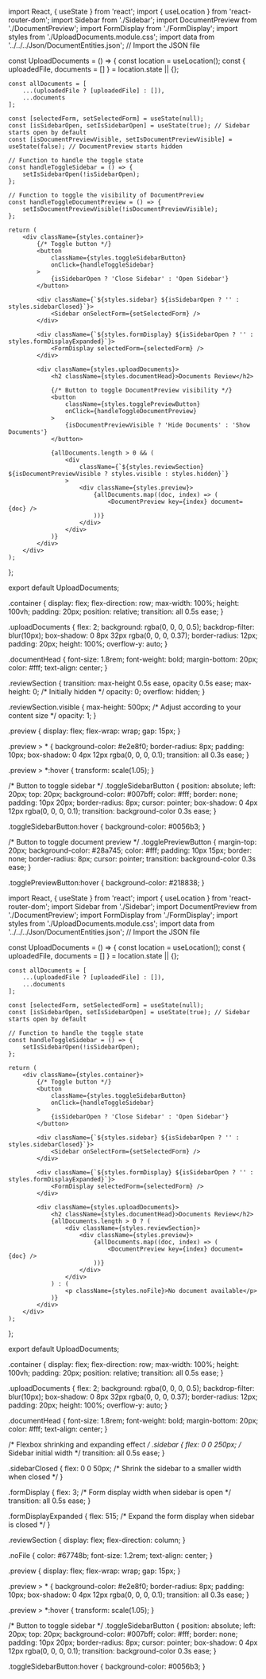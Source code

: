 import React, { useState } from 'react';
import { useLocation } from 'react-router-dom';
import Sidebar from './Sidebar';
import DocumentPreview from './DocumentPreview';
import FormDisplay from './FormDisplay';
import styles from './UploadDocuments.module.css';
import data from '../../../Json/DocumentEntities.json'; // Import the JSON file

const UploadDocuments = () => {
    const location = useLocation();
    const { uploadedFile, documents = [] } = location.state || {};

    const allDocuments = [
        ...(uploadedFile ? [uploadedFile] : []),
        ...documents
    ];

    const [selectedForm, setSelectedForm] = useState(null);
    const [isSidebarOpen, setIsSidebarOpen] = useState(true); // Sidebar starts open by default
    const [isDocumentPreviewVisible, setIsDocumentPreviewVisible] = useState(false); // DocumentPreview starts hidden

    // Function to handle the toggle state
    const handleToggleSidebar = () => {
        setIsSidebarOpen(!isSidebarOpen);
    };

    // Function to toggle the visibility of DocumentPreview
    const handleToggleDocumentPreview = () => {
        setIsDocumentPreviewVisible(!isDocumentPreviewVisible);
    };

    return (
        <div className={styles.container}>
            {/* Toggle button */}
            <button 
                className={styles.toggleSidebarButton} 
                onClick={handleToggleSidebar}
            >
                {isSidebarOpen ? 'Close Sidebar' : 'Open Sidebar'}
            </button>

            <div className={`${styles.sidebar} ${isSidebarOpen ? '' : styles.sidebarClosed}`}>
                <Sidebar onSelectForm={setSelectedForm} />
            </div>

            <div className={`${styles.formDisplay} ${isSidebarOpen ? '' : styles.formDisplayExpanded}`}>
                <FormDisplay selectedForm={selectedForm} />
            </div>

            <div className={styles.uploadDocuments}>
                <h2 className={styles.documentHead}>Documents Review</h2>
                
                {/* Button to toggle DocumentPreview visibility */}
                <button 
                    className={styles.togglePreviewButton} 
                    onClick={handleToggleDocumentPreview}
                >
                    {isDocumentPreviewVisible ? 'Hide Documents' : 'Show Documents'}
                </button>

                {allDocuments.length > 0 && (
                    <div 
                        className={`${styles.reviewSection} ${isDocumentPreviewVisible ? styles.visible : styles.hidden}`}
                    >
                        <div className={styles.preview}>
                            {allDocuments.map((doc, index) => (
                                <DocumentPreview key={index} document={doc} />
                            ))}
                        </div>
                    </div>
                )}
            </div>
        </div>
    );
};

export default UploadDocuments;



.container {
  display: flex;
  flex-direction: row;
  max-width: 100%;
  height: 100vh;
  padding: 20px;
  position: relative;
  transition: all 0.5s ease;
}

.uploadDocuments {
  flex: 2;
  background: rgba(0, 0, 0, 0.5);
  backdrop-filter: blur(10px);
  box-shadow: 0 8px 32px rgba(0, 0, 0, 0.37);
  border-radius: 12px;
  padding: 20px;
  height: 100%;
  overflow-y: auto;
}

.documentHead {
  font-size: 1.8rem;
  font-weight: bold;
  margin-bottom: 20px;
  color: #fff;
  text-align: center;
}

.reviewSection {
  transition: max-height 0.5s ease, opacity 0.5s ease;
  max-height: 0; /* Initially hidden */
  opacity: 0;
  overflow: hidden;
}

.reviewSection.visible {
  max-height: 500px; /* Adjust according to your content size */
  opacity: 1;
}

.preview {
  display: flex;
  flex-wrap: wrap;
  gap: 15px;
}

.preview > * {
  background-color: #e2e8f0;
  border-radius: 8px;
  padding: 10px;
  box-shadow: 0 4px 12px rgba(0, 0, 0, 0.1);
  transition: all 0.3s ease;
}

.preview > *:hover {
  transform: scale(1.05);
}

/* Button to toggle sidebar */
.toggleSidebarButton {
  position: absolute;
  left: 20px;
  top: 20px;
  background-color: #007bff;
  color: #fff;
  border: none;
  padding: 10px 20px;
  border-radius: 8px;
  cursor: pointer;
  box-shadow: 0 4px 12px rgba(0, 0, 0, 0.1);
  transition: background-color 0.3s ease;
}

.toggleSidebarButton:hover {
  background-color: #0056b3;
}

/* Button to toggle document preview */
.togglePreviewButton {
  margin-top: 20px;
  background-color: #28a745;
  color: #fff;
  padding: 10px 15px;
  border: none;
  border-radius: 8px;
  cursor: pointer;
  transition: background-color 0.3s ease;
}

.togglePreviewButton:hover {
  background-color: #218838;
}











import React, { useState } from 'react';
import { useLocation } from 'react-router-dom';
import Sidebar from './Sidebar';
import DocumentPreview from './DocumentPreview';
import FormDisplay from './FormDisplay';
import styles from './UploadDocuments.module.css';
import data from '../../../Json/DocumentEntities.json'; // Import the JSON file

const UploadDocuments = () => {
    const location = useLocation();
    const { uploadedFile, documents = [] } = location.state || {};

    const allDocuments = [
        ...(uploadedFile ? [uploadedFile] : []),
        ...documents
    ];

    const [selectedForm, setSelectedForm] = useState(null);
    const [isSidebarOpen, setIsSidebarOpen] = useState(true); // Sidebar starts open by default

    // Function to handle the toggle state
    const handleToggleSidebar = () => {
        setIsSidebarOpen(!isSidebarOpen);
    };

    return (
        <div className={styles.container}>
            {/* Toggle button */}
            <button 
                className={styles.toggleSidebarButton} 
                onClick={handleToggleSidebar}
            >
                {isSidebarOpen ? 'Close Sidebar' : 'Open Sidebar'}
            </button>

            <div className={`${styles.sidebar} ${isSidebarOpen ? '' : styles.sidebarClosed}`}>
                <Sidebar onSelectForm={setSelectedForm} />
            </div>

            <div className={`${styles.formDisplay} ${isSidebarOpen ? '' : styles.formDisplayExpanded}`}>
                <FormDisplay selectedForm={selectedForm} />
            </div>

            <div className={styles.uploadDocuments}>
                <h2 className={styles.documentHead}>Documents Review</h2>
                {allDocuments.length > 0 ? (
                    <div className={styles.reviewSection}>
                        <div className={styles.preview}>
                            {allDocuments.map((doc, index) => (
                                <DocumentPreview key={index} document={doc} />
                            ))}
                        </div>
                    </div>
                ) : (
                    <p className={styles.noFile}>No document available</p>
                )}
            </div>
        </div>
    );
};

export default UploadDocuments;


.container {
  display: flex;
  flex-direction: row;
  max-width: 100%;
  height: 100vh;
  padding: 20px;
  position: relative;
  transition: all 0.5s ease;
}

.uploadDocuments {
  flex: 2;
  background: rgba(0, 0, 0, 0.5);
  backdrop-filter: blur(10px);
  box-shadow: 0 8px 32px rgba(0, 0, 0, 0.37);
  border-radius: 12px;
  padding: 20px;
  height: 100%;
  overflow-y: auto;
}

.documentHead {
  font-size: 1.8rem;
  font-weight: bold;
  margin-bottom: 20px;
  color: #fff;
  text-align: center;
}

/* Flexbox shrinking and expanding effect */
.sidebar {
  flex: 0 0 250px; /* Sidebar initial width */
  transition: all 0.5s ease;
}

.sidebarClosed {
  flex: 0 0 50px; /* Shrink the sidebar to a smaller width when closed */
}

.formDisplay {
  flex: 3; /* Form display width when sidebar is open */
  transition: all 0.5s ease;
}

.formDisplayExpanded {
  flex: 515; /* Expand the form display when sidebar is closed */
}

.reviewSection {
  display: flex;
  flex-direction: column;
}

.noFile {
  color: #67748b;
  font-size: 1.2rem;
  text-align: center;
}

.preview {
  display: flex;
  flex-wrap: wrap;
  gap: 15px;
}

.preview > * {
  background-color: #e2e8f0;
  border-radius: 8px;
  padding: 10px;
  box-shadow: 0 4px 12px rgba(0, 0, 0, 0.1);
  transition: all 0.3s ease;
}

.preview > *:hover {
  transform: scale(1.05);
}

/* Button to toggle sidebar */
.toggleSidebarButton {
  position: absolute;
  left: 20px;
  top: 20px;
  background-color: #007bff;
  color: #fff;
  border: none;
  padding: 10px 20px;
  border-radius: 8px;
  cursor: pointer;
  box-shadow: 0 4px 12px rgba(0, 0, 0, 0.1);
  transition: background-color 0.3s ease;
}

.toggleSidebarButton:hover {
  background-color: #0056b3;
}


